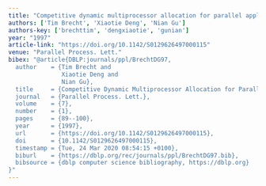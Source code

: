 ```yaml
---
title: "Competitive dynamic multiprocessor allocation for parallel applications"
authors: ['Tim Brecht', 'Xiaotie Deng', 'Nian Gu']
authors-key: ['brechttim', 'dengxiaotie', 'gunian']
year: "1997"
article-link: "https://doi.org/10.1142/S0129626497000115"
venue: "Parallel Process. Lett."
bibex: "@article{DBLP:journals/ppl/BrechtDG97,
  author    = {Tim Brecht and
               Xiaotie Deng and
               Nian Gu},
  title     = {Competitive Dynamic Multiprocessor Allocation for Parallel Applications},
  journal   = {Parallel Process. Lett.},
  volume    = {7},
  number    = {1},
  pages     = {89--100},
  year      = {1997},
  url       = {https://doi.org/10.1142/S0129626497000115},
  doi       = {10.1142/S0129626497000115},
  timestamp = {Tue, 24 Mar 2020 08:54:15 +0100},
  biburl    = {https://dblp.org/rec/journals/ppl/BrechtDG97.bib},
  bibsource = {dblp computer science bibliography, https://dblp.org}
}"
---
```

